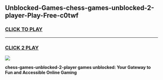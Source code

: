 
## Unblocked-Games-chess-games-unblocked-2-player-Play-Free-c0twf
<h3>
<a href="https://premium76.site?title=chess-games-unblocked-2-player&ref=12A">CLICK TO PLAY</a></h3>
<hr>

<h3>
<a href="https://premium76.site?title=chess-games-unblocked-2-player&ref=12A">CLICK 2 PLAY</a>
  
</h3>

<a href="https://premium76.site?title=chess-games-unblocked-2-player&ref=12A"><img src="https://clearcache.store/games.png"></a>


**chess-games-unblocked-2-player games unblocked: Your Gateway to Fun and Accessible Online Gaming**
